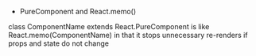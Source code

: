 

- PureComponent and React.memo()

class ComponentName extends React.PureComponent 
is like 
React.memo(ComponentName)
in that it stops unnecessary re-renders if props and state do not change